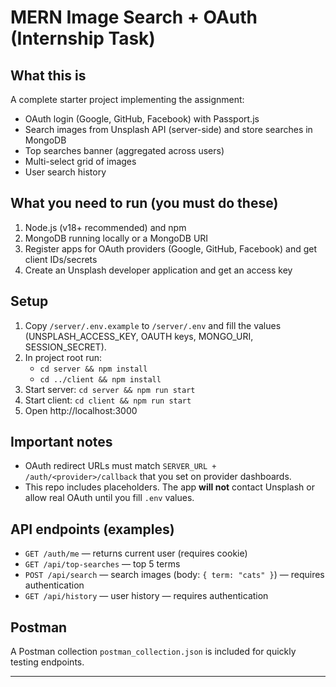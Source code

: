 # MERN Image Search + OAuth (Internship Task)

## What this is
A complete starter project implementing the assignment:
- OAuth login (Google, GitHub, Facebook) with Passport.js
- Search images from Unsplash API (server-side) and store searches in MongoDB
- Top searches banner (aggregated across users)
- Multi-select grid of images
- User search history

## What you need to run (you must do these)
1. Node.js (v18+ recommended) and npm
2. MongoDB running locally or a MongoDB URI
3. Register apps for OAuth providers (Google, GitHub, Facebook) and get client IDs/secrets
4. Create an Unsplash developer application and get an access key

## Setup
1. Copy `/server/.env.example` to `/server/.env` and fill the values (UNSPLASH_ACCESS_KEY, OAUTH keys, MONGO_URI, SESSION_SECRET).
2. In project root run:
   - `cd server && npm install`
   - `cd ../client && npm install`
3. Start server: `cd server && npm run start`
4. Start client: `cd client && npm run start`
5. Open http://localhost:3000

## Important notes
- OAuth redirect URLs must match `SERVER_URL + /auth/<provider>/callback` that you set on provider dashboards.
- This repo includes placeholders. The app **will not** contact Unsplash or allow real OAuth until you fill `.env` values.

## API endpoints (examples)
- `GET /auth/me` — returns current user (requires cookie)
- `GET /api/top-searches` — top 5 terms
- `POST /api/search` — search images (body: `{ term: "cats" }`) — requires authentication
- `GET /api/history` — user history — requires authentication

## Postman
A Postman collection `postman_collection.json` is included for quickly testing endpoints.

---